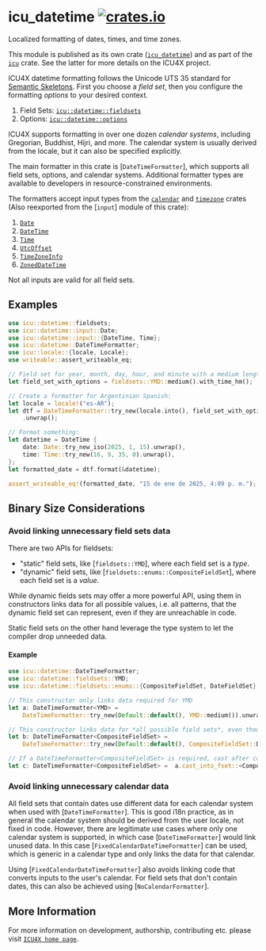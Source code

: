 # icu_datetime [![crates.io](https://img.shields.io/crates/v/icu_datetime)](https://crates.io/crates/icu_datetime)

<!-- cargo-rdme start -->

Localized formatting of dates, times, and time zones.

This module is published as its own crate ([`icu_datetime`](https://docs.rs/icu_datetime/latest/icu_datetime/))
and as part of the [`icu`](https://docs.rs/icu/latest/icu/) crate. See the latter for more details on the ICU4X project.

ICU4X datetime formatting follows the Unicode UTS 35 standard for [Semantic Skeletons](https://unicode.org/reports/tr35/tr35-dates.html#Semantic_Skeletons).
First you choose a _field set_, then you configure the formatting _options_ to your desired context.

1. Field Sets: [`icu::datetime::fieldsets`](fieldsets)
2. Options: [`icu::datetime::options`](options)

ICU4X supports formatting in over one dozen _calendar systems_, including Gregorian, Buddhist,
Hijri, and more. The calendar system is usually derived from the locale, but it can also be
specified explicitly.

The main formatter in this crate is [`DateTimeFormatter`], which supports all field sets,
options, and calendar systems. Additional formatter types are available to developers in
resource-constrained environments.

The formatters accept input types from the [`calendar`](icu_calendar) and
[`timezone`](icu_time) crates (Also reexported from the [`input`] module of this crate):

1. [`Date`](icu_calendar::Date)
2. [`DateTime`](icu_time::DateTime)
3. [`Time`](icu_time::Time)
4. [`UtcOffset`](icu_time::zone::UtcOffset)
5. [`TimeZoneInfo`](icu_time::TimeZoneInfo)
6. [`ZonedDateTime`](icu_time::ZonedDateTime)

Not all inputs are valid for all field sets.

## Examples

```rust
use icu::datetime::fieldsets;
use icu::datetime::input::Date;
use icu::datetime::input::{DateTime, Time};
use icu::datetime::DateTimeFormatter;
use icu::locale::{locale, Locale};
use writeable::assert_writeable_eq;

// Field set for year, month, day, hour, and minute with a medium length:
let field_set_with_options = fieldsets::YMD::medium().with_time_hm();

// Create a formatter for Argentinian Spanish:
let locale = locale!("es-AR");
let dtf = DateTimeFormatter::try_new(locale.into(), field_set_with_options)
    .unwrap();

// Format something:
let datetime = DateTime {
    date: Date::try_new_iso(2025, 1, 15).unwrap(),
    time: Time::try_new(16, 9, 35, 0).unwrap(),
};
let formatted_date = dtf.format(&datetime);

assert_writeable_eq!(formatted_date, "15 de ene de 2025, 4:09 p. m.");
```

## Binary Size Considerations

### Avoid linking unnecessary field sets data

There are two APIs for fieldsets:
* "static" field sets, like [`fieldsets::YMD`], where each field set is a *type*.
* "dynamic" field sets, like [`fieldsets::enums::CompositeFieldSet`], where each field set is a *value*.

While dynamic fields sets may offer a more powerful API, using them in constructors links data for all
possible values, i.e. all patterns, that the dynamic field set can represent, even if they are
unreachable in code.

Static field sets on the other hand leverage the type system to let the compiler drop unneeded data.

#### Example

```rust
use icu::datetime::DateTimeFormatter;
use icu::datetime::fieldsets::YMD;
use icu::datetime::fieldsets::enums::{CompositeFieldSet, DateFieldSet};

// This constructor only links data required for YMD
let a: DateTimeFormatter<YMD> =
    DateTimeFormatter::try_new(Default::default(), YMD::medium()).unwrap();

// This constructor links data for *all possible field sets*, even though we only use YMD
let b: DateTimeFormatter<CompositeFieldSet> =
    DateTimeFormatter::try_new(Default::default(), CompositeFieldSet::Date(DateFieldSet::YMD(YMD::medium()))).unwrap();

// If a DateTimeFormatter<CompositeFieldSet> is required, cast after construction instead:
let c: DateTimeFormatter<CompositeFieldSet> =  a.cast_into_fset::<CompositeFieldSet>();
```

### Avoid linking unnecessary calendar data

All field sets that contain dates use different data for each calendar system when used with [`DateTimeFormatter`].
This is good i18n practice, as in general the calendar system should be derived from the user locale,
not fixed in code. However, there are legitimate use cases where only one calendar system is supported,
in which case [`DateTimeFormatter`] would link unused data. In this case [`FixedCalendarDateTimeFormatter`]
can be used, which is generic in a calendar type and only links the data for that calendar.

Using [`FixedCalendarDateTimeFormatter`] also avoids linking code that converts inputs to the user's calendar.
For field sets that don't contain dates, this can also be achieved using [`NoCalendarFormatter`].

<!-- cargo-rdme end -->

## More Information

For more information on development, authorship, contributing etc. please visit [`ICU4X home page`](https://github.com/unicode-org/icu4x).
